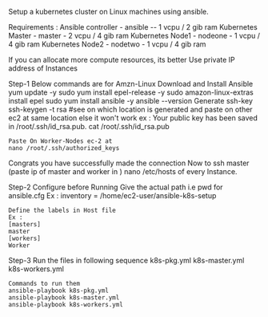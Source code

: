 Setup a kubernetes cluster on Linux machines using ansible.

Requirements :
Ansible controller - ansible -- 1 vcpu / 2 gib ram
Kubernetes Master - master - 2 vcpu / 4 gib ram
Kubernetes Node1 - nodeone - 1 vcpu / 4 gib ram
Kubernetes Node2 - nodetwo - 1 vcpu / 4 gib ram


If you can allocate more compute resources, its better 
Use private IP address of Instances

Step-1
	Below commands are for Amzn-Linux Download and Install Ansible
	yum update -y
	sudo yum install epel-release -y
	sudo amazon-linux-extras install epel
	sudo yum install ansible -y
	ansible --version
	Generate ssh-key
	ssh-keygen -t rsa
	#see on which location is generated and paste on other ec2 at same location else it won't work
	ex : Your public key has been saved in /root/.ssh/id_rsa.pub.
	cat /root/.ssh/id_rsa.pub

	Paste On Worker-Nodes ec-2 at
	nano /root/.ssh/authorized_keys

Congrats you have successfully made the connection
Now to ssh master (paste ip of master and worker in ) nano /etc/hosts of every Instance.

Step-2
	Configure before Running
	Give the actual path i.e pwd for ansible.cfg 
	Ex : inventory      = /home/ec2-user/ansible-k8s-setup

	Define the labels in Host file
 	Ex : 
	[masters]
	master
	[workers]
	Worker
	

Step-3
	Run the files in following sequence
	k8s-pkg.yml
	k8s-master.yml
	k8s-workers.yml

	Commands to run them
	ansible-playbook k8s-pkg.yml
	ansible-playbook k8s-master.yml
	ansible-playbook k8s-workers.yml

